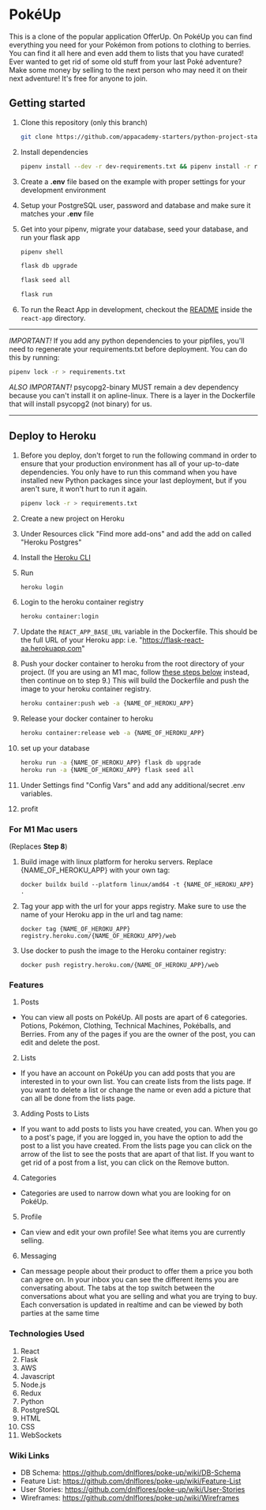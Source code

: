 # PokéUp

This is a clone of the popular application OfferUp. On PokéUp you can find everything you need for your Pokémon from potions to clothing to berries. You can find it all here and even add them to lists that you have curated! Ever wanted to get rid of some old stuff from your last Poké adventure? Make some money by selling to the next person who may need it on their next adventure! It's free for anyone to join.

## Getting started

1. Clone this repository (only this branch)

   ```bash
   git clone https://github.com/appacademy-starters/python-project-starter.git
   ```

2. Install dependencies

      ```bash
      pipenv install --dev -r dev-requirements.txt && pipenv install -r requirements.txt
      ```

3. Create a **.env** file based on the example with proper settings for your
   development environment
4. Setup your PostgreSQL user, password and database and make sure it matches your **.env** file

5. Get into your pipenv, migrate your database, seed your database, and run your flask app

   ```bash
   pipenv shell
   ```

   ```bash
   flask db upgrade
   ```

   ```bash
   flask seed all
   ```

   ```bash
   flask run
   ```

6. To run the React App in development, checkout the [README](./react-app/README.md) inside the `react-app` directory.

***
*IMPORTANT!*
   If you add any python dependencies to your pipfiles, you'll need to regenerate your requirements.txt before deployment.
   You can do this by running:

   ```bash
   pipenv lock -r > requirements.txt
   ```

*ALSO IMPORTANT!*
   psycopg2-binary MUST remain a dev dependency because you can't install it on apline-linux.
   There is a layer in the Dockerfile that will install psycopg2 (not binary) for us.
***

## Deploy to Heroku

1. Before you deploy, don't forget to run the following command in order to
ensure that your production environment has all of your up-to-date
dependencies. You only have to run this command when you have installed new
Python packages since your last deployment, but if you aren't sure, it won't
hurt to run it again.

   ```bash
   pipenv lock -r > requirements.txt
   ```

2. Create a new project on Heroku
3. Under Resources click "Find more add-ons" and add the add on called "Heroku Postgres"
4. Install the [Heroku CLI](https://devcenter.heroku.com/articles/heroku-command-line)
5. Run

   ```bash
   heroku login
   ```

6. Login to the heroku container registry

   ```bash
   heroku container:login
   ```

7. Update the `REACT_APP_BASE_URL` variable in the Dockerfile.
   This should be the full URL of your Heroku app: i.e. "https://flask-react-aa.herokuapp.com"
8. Push your docker container to heroku from the root directory of your project.
   (If you are using an M1 mac, follow [these steps below](#for-m1-mac-users) instead, then continue on to step 9.)
   This will build the Dockerfile and push the image to your heroku container registry.

   ```bash
   heroku container:push web -a {NAME_OF_HEROKU_APP}
   ```

9. Release your docker container to heroku

      ```bash
      heroku container:release web -a {NAME_OF_HEROKU_APP}
      ```

10. set up your database

      ```bash
      heroku run -a {NAME_OF_HEROKU_APP} flask db upgrade
      heroku run -a {NAME_OF_HEROKU_APP} flask seed all
      ```

11. Under Settings find "Config Vars" and add any additional/secret .env
variables.

12. profit

### For M1 Mac users

(Replaces **Step 8**)

1. Build image with linux platform for heroku servers. Replace
{NAME_OF_HEROKU_APP} with your own tag:

   ```bash=
   docker buildx build --platform linux/amd64 -t {NAME_OF_HEROKU_APP} .
   ```

2. Tag your app with the url for your apps registry. Make sure to use the name
of your Heroku app in the url and tag name:

   ```bash=2
   docker tag {NAME_OF_HEROKU_APP} registry.heroku.com/{NAME_OF_HEROKU_APP}/web
   ```

3. Use docker to push the image to the Heroku container registry:

   ```bash=3
   docker push registry.heroku.com/{NAME_OF_HEROKU_APP}/web
   ```

### Features

1. Posts
*   You can view all posts on PokéUp. All posts are apart of 6 categories. Potions, Pokémon, Clothing, Technical Machines, Pokéballs, and Berries. From any of the pages if you are the owner of the post, you can edit and delete the post.

2. Lists
*   If you have an account on PokéUp you can add posts that you are interested in to your own list. You can create lists from the lists page. If you want to delete a list or change the name or even add a picture that can all be done from the lists page. 

3. Adding Posts to Lists
*   If you want to add posts to lists you have created, you can. When you go to a post's page, if you are logged in, you have the option to add the post to a list you have created. From the lists page you can click on the arrow of the list to see the posts that are apart of that list. If you want to get rid of a post from a list, you can click on the Remove button. 

4. Categories
*   Categories are used to narrow down what you are looking for on PokéUp.

5. Profile
*   Can view and edit your own profile! See what items you are currently selling.

6. Messaging
*   Can message people about their product to offer them a price you both can agree on. In your inbox you can see the different items you are conversating about. The tabs at the top switch between the conversations about what you are selling and what you are trying to buy. Each conversation is updated in realtime and can be viewed by both parties at the same time

### Technologies Used
1. React
2. Flask
3. AWS
4. Javascript
5. Node.js
6. Redux
7. Python
8. PostgreSQL
9. HTML
10. CSS
11. WebSockets

### Wiki Links
* DB Schema: https://github.com/dnlflores/poke-up/wiki/DB-Schema
* Feature List: https://github.com/dnlflores/poke-up/wiki/Feature-List
* User Stories: https://github.com/dnlflores/poke-up/wiki/User-Stories
* Wireframes: https://github.com/dnlflores/poke-up/wiki/Wireframes